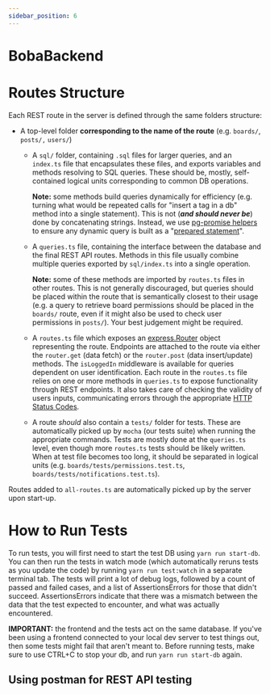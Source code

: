 ```yaml
---
sidebar_position: 6
---
```


# BobaBackend

# Routes Structure

Each REST route in the server is defined through the same folders structure:

- A top-level folder **corresponding to the name of the route** (e.g. `boards/`, `posts/,` `users/`)
    - A `sql/` folder, containing `.sql` files for larger queries, and an `index.ts` file that encapsulates these files, and exports variables and methods resolving to SQL queries. These should be, mostly, self-contained logical units corresponding to common DB operations.

        **Note:** some methods build queries dynamically for efficiency (e.g. turning what would be repeated calls for "insert a tag in a db" method into a single statement). This is not (***and should never be***) done by concatenating strings. Instead, we use [pg-promise helpers](https://vitaly-t.github.io/pg-promise/helpers.html) to ensure any dynamic query is built as a "[prepared statement](https://medium.com/@jaredablon_31568/how-to-prevent-sql-injection-vulnerabilities-how-prepared-statements-work-f492c369614f)".

    - A `queries.ts` file, containing the interface between the database and the final REST API routes. Methods in this file usually combine multiple queries exported by `sql/index.ts` into a single operation.

        **Note:** some of these methods are imported by `routes.ts` files in other routes. This is not generally discouraged, but queries should be placed within the route that is semantically closest to their usage (e.g. a query to retrieve board permissions should be placed in the `boards/` route, even if it might also be used to check user permissions in `posts/`). Your best judgement might be required.

    - A `routes.ts` file which exposes an [express.Router](https://expressjs.com/en/guide/routing.html) object representing the route. Endpoints are attached to the route via either the `router.get` (data fetch) or the `router.post` (data insert/update) methods. The `isLoggedIn` middleware is available for queries dependent on user identification. Each route in the `routes.ts` file relies on one or more methods in `queries.ts` to expose functionality through REST endpoints. It also takes care of checking the validity of users inputs, communicating errors through the appropriate [HTTP Status Codes](https://developer.mozilla.org/en-US/docs/Web/HTTP/Status).
    - A route *should* also contain a `tests/` folder for tests. These are automatically picked up by `mocha` (our tests suite) when running the appropriate commands. Tests are mostly done at the `queries.ts` level, even though more `routes.ts` tests should be likely written. When at test file becomes too long, it should be separated in logical units (e.g. `boards/tests/permissions.test.ts`, `boards/tests/notifications.test.ts`).

Routes added to `all-routes.ts` are automatically picked up by the server upon start-up.

# How to Run Tests

To run tests, you will first need to start the test DB using `yarn run start-db`. You can then run the tests in watch mode (which automatically reruns tests as you update the code) by running `yarn run test:watch` in a separate terminal tab. The tests will print a lot of debug logs, followed by a count of passed and failed cases, and a list of AssertionsErrors for those that didn't succeed. AssertionsErrors indicate that there was a mismatch between the data that the test expected to encounter, and what was actually encountered.

**IMPORTANT:** the frontend and the tests act on the same database. If you've been using a frontend connected to your local dev server to test things out, then some tests might fail that aren't meant to. Before running tests, make sure to use CTRL+C to stop your db, and run `yarn run start-db` again.

## Using postman for REST API testing
